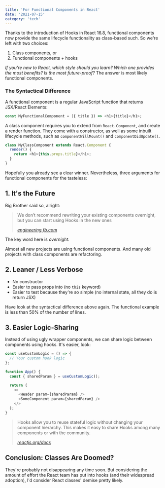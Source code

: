 ```yaml
---
title: 'For Functional Components in React'
date: '2021-07-15'
category: 'tech'
---
```


Thanks to the introduction of Hooks in React 16.8, functional components now provide the same lifecycle functionality as class-based such. So we're left with two choices:

1. Class components, or
2. Functional components + hooks

_If you're new to React, which style should you learn? Which one provides the most benefits? Is the most future-proof?_ The answer is most likely functional components.

### The Syntactical Difference

A functional component is a regular JavaScript function that returns JSX/React Elements:

```js
const MyFunctionalComponent = ({ title }) => <h1>{title}</h1>;
```

A class component requires you to extend from `React.Component`, and create a render function. They come with a constructor, as well as some inbuilt lifecycle methods, such as `componentWillMount()` and `componentDidUpdate()`.

```js
class MyClassComponent extends React.Component {
  render() {
    return <h1>{this.props.title}</h1>;
  }
}
```

Hopefully you already see a clear winner. Nevertheless, three arguments for functional components for the tasteless:

## 1. It's the Future

Big Brother said so, alright:

> We don’t recommend rewriting your existing components overnight, but you can start using Hooks in the new ones
>
> <cite>[engineering.fb.com](https://engineering.fb.com/2019/02/22/open-source/react-hooks/)</cite>

The key word here is _overnight_.

Almost all new projects are using functional components. And many old projects with class components are refactoring.

## 2. Leaner / Less Verbose

- No constructor
- Easier to pass props into (no `this` keyword)
- Easier to test because they're so simple (no internal state, all they do is return JSX)

Have look at the syntactical difference above again. The functional example is less than 50% of the number of lines.

## 3. Easier Logic-Sharing

Instead of using ugly wrapper components, we can share logic between components using hooks. It's easier, look:

```js
const useCustomLogic = () => {
  // Your custom hook logic
};

function App() {
  const { sharedParam } = useCustomLogic();

  return (
    <>
      <Header param={sharedParam} />
      <SomeComponent param={sharedParam} />
    </>
  );
}
```

> Hooks allow you to reuse stateful logic without changing your component hierarchy. This makes it easy to share Hooks among many components or with the community.
>
> <cite>[reactjs.org/docs](https://reactjs.org/docs/hooks-intro.html)</cite>

## Conclusion: Classes Are Doomed?

They're probably not disappearing any time soon. But considering the amount of effort the React team has put into hooks (and their widespread adoption), I'd consider React classes' demise pretty likely.
